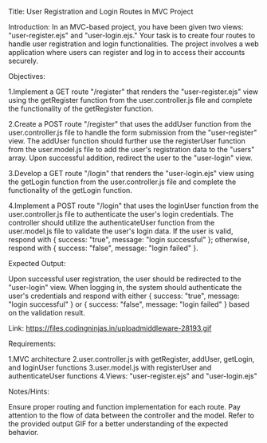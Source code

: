 Title: User Registration and Login Routes in MVC Project

Introduction:
In an MVC-based project, you have been given two views: "user-register.ejs" and "user-login.ejs." Your task is to create four routes to handle user registration and login functionalities. The project involves a web application where users can register and log in to access their accounts securely.

Objectives:

1.Implement a GET route "/register" that renders the "user-register.ejs" view using the getRegister function from the user.controller.js file and complete the functionality of the getRegister function.

2.Create a POST route "/register" that uses the addUser function from the user.controller.js file to handle the form submission from the "user-register" view. The addUser function should further use the registerUser function from the user.model.js file to add the user's registration data to the "users" array. Upon successful addition, redirect the user to the "user-login" view.

3.Develop a GET route "/login" that renders the "user-login.ejs" view using the getLogin function from the user.controller.js file and complete the functionality of the getLogin function.

4.Implement a POST route "/login" that uses the loginUser function from the user.controller.js file to authenticate the user's login credentials. The controller should utilize the authenticateUser function from the user.model.js file to validate the user's login data. If the user is valid, respond with { success: "true", message: "login successful" }; otherwise, respond with { success: "false", message: "login failed" }.

Expected Output:

Upon successful user registration, the user should be redirected to the "user-login" view. When logging in, the system should authenticate the user's credentials and respond with either { success: "true", message: "login successful" } or { success: "false", message: "login failed" } based on the validation result.

Link: https://files.codingninjas.in/uploadmiddleware-28193.gif

Requirements:

1.MVC architecture
2.user.controller.js with getRegister, addUser, getLogin, and loginUser functions
3.user.model.js with registerUser and authenticateUser functions
4.Views: "user-register.ejs" and "user-login.ejs"

Notes/Hints:

Ensure proper routing and function implementation for each route.
Pay attention to the flow of data between the controller and the model.
Refer to the provided output GIF for a better understanding of the expected behavior.
